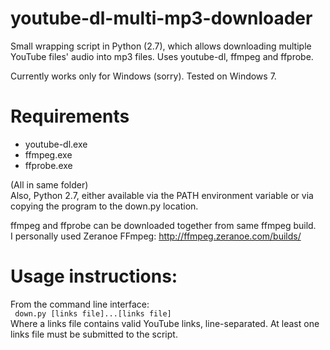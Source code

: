 # youtube-dl-multi-mp3-downloader
Small wrapping script in Python (2.7), which allows downloading multiple YouTube files' audio into mp3 files. Uses youtube-dl, ffmpeg and ffprobe.

Currently works only for Windows (sorry). Tested on Windows 7.

Requirements
====
* youtube-dl.exe
* ffmpeg.exe
* ffprobe.exe

(All in same folder)  
Also, Python 2.7, either available via the PATH environment variable or via copying the program to the down.py location.

ffmpeg and ffprobe can be downloaded together from same ffmpeg build.  
I personally used Zeranoe FFmpeg:
http://ffmpeg.zeranoe.com/builds/

Usage instructions:
===
From the command line interface:  
<code> down.py [links file]...[links file] </code>  
Where a links file contains valid YouTube links, line-separated. At least one links file must be submitted to the script.